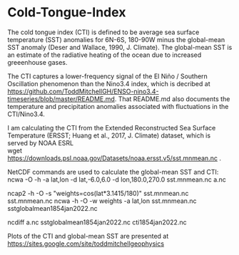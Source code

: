 # Cold-Tongue-Index

The cold tongue index (CTI) is defined to be average sea surface temperature (SST) anomalies for 6N-6S, 180-90W minus the global-mean SST anomaly (Deser and Wallace, 1990, J. Climate). The global-mean SST is an estimate of the radiative heating of the ocean due to increased greeenhouse gases.  

The CTI captures a lower-frequency signal of the El Niño / Southern Oscillation phenomenon than the Nino3.4 index, which is decribed at https://github.com/ToddMitchellGH/ENSO-nino3.4-timeseries/blob/master/README.md.  That README.md also documents the temperature and precipitation anomalies associated with fluctuations in the CTI/Nino3.4.

I am calculating the CTI from the Extended Reconstructed Sea Surface Temperature (ERSST; Huang et al., 2017, J. Climate) dataset, which is served by NOAA ESRL<br>
wget https://downloads.psl.noaa.gov/Datasets/noaa.ersst.v5/sst.mnmean.nc .

NetCDF commands are used to calculate the global-mean SST and CTI: 
ncwa -O -h -a lat,lon -d lat,-6.0,6.0 -d lon,180.0,270.0 sst.mnmean.nc a.nc

ncap2 -h -O -s "weights=cos(lat*3.1415/180)" sst.mnmean.nc sst.mnmean.nc
ncwa -h -O -w weights -a lat,lon sst.mnmean.nc sstglobalmean1854jan2022.nc

ncdiff a.nc sstglobalmean1854jan2022.nc cti1854jan2022.nc

Plots of the CTI and global-mean SST are presented at https://sites.google.com/site/toddmitchellgeophysics
